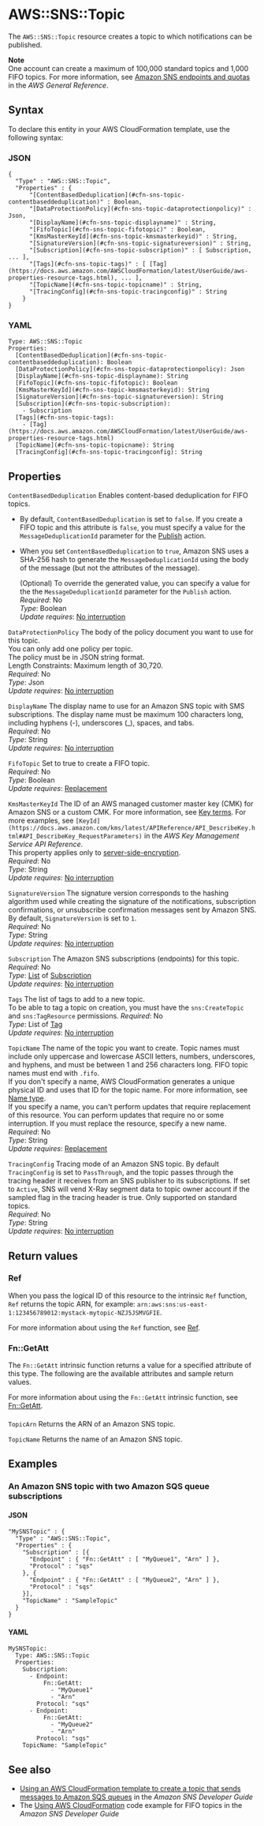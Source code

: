 # AWS::SNS::Topic<a name="aws-resource-sns-topic"></a>

The `AWS::SNS::Topic` resource creates a topic to which notifications can be published\.

**Note**  
One account can create a maximum of 100,000 standard topics and 1,000 FIFO topics\. For more information, see [Amazon SNS endpoints and quotas](https://docs.aws.amazon.com/general/latest/gr/sns.html) in the *AWS General Reference*\.

## Syntax<a name="aws-resource-sns-topic-syntax"></a>

To declare this entity in your AWS CloudFormation template, use the following syntax:

### JSON<a name="aws-resource-sns-topic-syntax.json"></a>

```
{
  "Type" : "AWS::SNS::Topic",
  "Properties" : {
      "[ContentBasedDeduplication](#cfn-sns-topic-contentbaseddeduplication)" : Boolean,
      "[DataProtectionPolicy](#cfn-sns-topic-dataprotectionpolicy)" : Json,
      "[DisplayName](#cfn-sns-topic-displayname)" : String,
      "[FifoTopic](#cfn-sns-topic-fifotopic)" : Boolean,
      "[KmsMasterKeyId](#cfn-sns-topic-kmsmasterkeyid)" : String,
      "[SignatureVersion](#cfn-sns-topic-signatureversion)" : String,
      "[Subscription](#cfn-sns-topic-subscription)" : [ Subscription, ... ],
      "[Tags](#cfn-sns-topic-tags)" : [ [Tag](https://docs.aws.amazon.com/AWSCloudFormation/latest/UserGuide/aws-properties-resource-tags.html), ... ],
      "[TopicName](#cfn-sns-topic-topicname)" : String,
      "[TracingConfig](#cfn-sns-topic-tracingconfig)" : String
    }
}
```

### YAML<a name="aws-resource-sns-topic-syntax.yaml"></a>

```
Type: AWS::SNS::Topic
Properties: 
  [ContentBasedDeduplication](#cfn-sns-topic-contentbaseddeduplication): Boolean
  [DataProtectionPolicy](#cfn-sns-topic-dataprotectionpolicy): Json
  [DisplayName](#cfn-sns-topic-displayname): String
  [FifoTopic](#cfn-sns-topic-fifotopic): Boolean
  [KmsMasterKeyId](#cfn-sns-topic-kmsmasterkeyid): String
  [SignatureVersion](#cfn-sns-topic-signatureversion): String
  [Subscription](#cfn-sns-topic-subscription): 
    - Subscription
  [Tags](#cfn-sns-topic-tags): 
    - [Tag](https://docs.aws.amazon.com/AWSCloudFormation/latest/UserGuide/aws-properties-resource-tags.html)
  [TopicName](#cfn-sns-topic-topicname): String
  [TracingConfig](#cfn-sns-topic-tracingconfig): String
```

## Properties<a name="aws-resource-sns-topic-properties"></a>

`ContentBasedDeduplication`  <a name="cfn-sns-topic-contentbaseddeduplication"></a>
Enables content\-based deduplication for FIFO topics\.  
+ By default, `ContentBasedDeduplication` is set to `false`\. If you create a FIFO topic and this attribute is `false`, you must specify a value for the `MessageDeduplicationId` parameter for the [Publish](https://docs.aws.amazon.com/sns/latest/api/API_Publish.html) action\. 
+ When you set `ContentBasedDeduplication` to `true`, Amazon SNS uses a SHA\-256 hash to generate the `MessageDeduplicationId` using the body of the message \(but not the attributes of the message\)\.

  \(Optional\) To override the generated value, you can specify a value for the the `MessageDeduplicationId` parameter for the `Publish` action\.
*Required*: No  
*Type*: Boolean  
*Update requires*: [No interruption](https://docs.aws.amazon.com/AWSCloudFormation/latest/UserGuide/using-cfn-updating-stacks-update-behaviors.html#update-no-interrupt)

`DataProtectionPolicy`  <a name="cfn-sns-topic-dataprotectionpolicy"></a>
The body of the policy document you want to use for this topic\.  
You can only add one policy per topic\.  
The policy must be in JSON string format\.  
Length Constraints: Maximum length of 30,720\.  
*Required*: No  
*Type*: Json  
*Update requires*: [No interruption](https://docs.aws.amazon.com/AWSCloudFormation/latest/UserGuide/using-cfn-updating-stacks-update-behaviors.html#update-no-interrupt)

`DisplayName`  <a name="cfn-sns-topic-displayname"></a>
The display name to use for an Amazon SNS topic with SMS subscriptions\. The display name must be maximum 100 characters long, including hyphens \(\-\), underscores \(\_\), spaces, and tabs\.  
*Required*: No  
*Type*: String  
*Update requires*: [No interruption](https://docs.aws.amazon.com/AWSCloudFormation/latest/UserGuide/using-cfn-updating-stacks-update-behaviors.html#update-no-interrupt)

`FifoTopic`  <a name="cfn-sns-topic-fifotopic"></a>
Set to true to create a FIFO topic\.  
*Required*: No  
*Type*: Boolean  
*Update requires*: [Replacement](https://docs.aws.amazon.com/AWSCloudFormation/latest/UserGuide/using-cfn-updating-stacks-update-behaviors.html#update-replacement)

`KmsMasterKeyId`  <a name="cfn-sns-topic-kmsmasterkeyid"></a>
The ID of an AWS managed customer master key \(CMK\) for Amazon SNS or a custom CMK\. For more information, see [Key terms](https://docs.aws.amazon.com/sns/latest/dg/sns-server-side-encryption.html#sse-key-terms)\. For more examples, see ` [KeyId](https://docs.aws.amazon.com/kms/latest/APIReference/API_DescribeKey.html#API_DescribeKey_RequestParameters) ` in the *AWS Key Management Service API Reference*\.  
This property applies only to [server\-side\-encryption](https://docs.aws.amazon.com/sns/latest/dg/sns-server-side-encryption.html)\.  
*Required*: No  
*Type*: String  
*Update requires*: [No interruption](https://docs.aws.amazon.com/AWSCloudFormation/latest/UserGuide/using-cfn-updating-stacks-update-behaviors.html#update-no-interrupt)

`SignatureVersion`  <a name="cfn-sns-topic-signatureversion"></a>
The signature version corresponds to the hashing algorithm used while creating the signature of the notifications, subscription confirmations, or unsubscribe confirmation messages sent by Amazon SNS\. By default, `SignatureVersion` is set to `1`\.  
*Required*: No  
*Type*: String  
*Update requires*: [No interruption](https://docs.aws.amazon.com/AWSCloudFormation/latest/UserGuide/using-cfn-updating-stacks-update-behaviors.html#update-no-interrupt)

`Subscription`  <a name="cfn-sns-topic-subscription"></a>
The Amazon SNS subscriptions \(endpoints\) for this topic\.  
*Required*: No  
*Type*: [List](aws-properties-sns-topic-subscription.md) of [Subscription](aws-properties-sns-topic-subscription.md)  
*Update requires*: [No interruption](https://docs.aws.amazon.com/AWSCloudFormation/latest/UserGuide/using-cfn-updating-stacks-update-behaviors.html#update-no-interrupt)

`Tags`  <a name="cfn-sns-topic-tags"></a>
The list of tags to add to a new topic\.  
To be able to tag a topic on creation, you must have the `sns:CreateTopic` and `sns:TagResource` permissions\.
*Required*: No  
*Type*: List of [Tag](https://docs.aws.amazon.com/AWSCloudFormation/latest/UserGuide/aws-properties-resource-tags.html)  
*Update requires*: [No interruption](https://docs.aws.amazon.com/AWSCloudFormation/latest/UserGuide/using-cfn-updating-stacks-update-behaviors.html#update-no-interrupt)

`TopicName`  <a name="cfn-sns-topic-topicname"></a>
The name of the topic you want to create\. Topic names must include only uppercase and lowercase ASCII letters, numbers, underscores, and hyphens, and must be between 1 and 256 characters long\. FIFO topic names must end with `.fifo`\.  
If you don't specify a name, AWS CloudFormation generates a unique physical ID and uses that ID for the topic name\. For more information, see [Name type](https://docs.aws.amazon.com/AWSCloudFormation/latest/UserGuide/aws-properties-name.html)\.  
If you specify a name, you can't perform updates that require replacement of this resource\. You can perform updates that require no or some interruption\. If you must replace the resource, specify a new name\.
*Required*: No  
*Type*: String  
*Update requires*: [Replacement](https://docs.aws.amazon.com/AWSCloudFormation/latest/UserGuide/using-cfn-updating-stacks-update-behaviors.html#update-replacement)

`TracingConfig`  <a name="cfn-sns-topic-tracingconfig"></a>
Tracing mode of an Amazon SNS topic\. By default `TracingConfig` is set to `PassThrough`, and the topic passes through the tracing header it receives from an SNS publisher to its subscriptions\. If set to `Active`, SNS will vend X\-Ray segment data to topic owner account if the sampled flag in the tracing header is true\. Only supported on standard topics\.  
*Required*: No  
*Type*: String  
*Update requires*: [No interruption](https://docs.aws.amazon.com/AWSCloudFormation/latest/UserGuide/using-cfn-updating-stacks-update-behaviors.html#update-no-interrupt)

## Return values<a name="aws-resource-sns-topic-return-values"></a>

### Ref<a name="aws-resource-sns-topic-return-values-ref"></a>

 When you pass the logical ID of this resource to the intrinsic `Ref` function, `Ref` returns the topic ARN, for example: `arn:aws:sns:us-east-1:123456789012:mystack-mytopic-NZJ5JSMVGFIE`\.

For more information about using the `Ref` function, see [Ref](https://docs.aws.amazon.com/AWSCloudFormation/latest/UserGuide/intrinsic-function-reference-ref.html)\.

### Fn::GetAtt<a name="aws-resource-sns-topic-return-values-fn--getatt"></a>

The `Fn::GetAtt` intrinsic function returns a value for a specified attribute of this type\. The following are the available attributes and sample return values\.

For more information about using the `Fn::GetAtt` intrinsic function, see [Fn::GetAtt](https://docs.aws.amazon.com/AWSCloudFormation/latest/UserGuide/intrinsic-function-reference-getatt.html)\.

#### <a name="aws-resource-sns-topic-return-values-fn--getatt-fn--getatt"></a>

`TopicArn`  <a name="TopicArn-fn::getatt"></a>
Returns the ARN of an Amazon SNS topic\.

`TopicName`  <a name="TopicName-fn::getatt"></a>
Returns the name of an Amazon SNS topic\.

## Examples<a name="aws-resource-sns-topic--examples"></a>



### An Amazon SNS topic with two Amazon SQS queue subscriptions<a name="aws-resource-sns-topic--examples--An_Amazon_SNS_topic_with_two_Amazon_SQS_queue_subscriptions"></a>

#### JSON<a name="aws-resource-sns-topic--examples--An_Amazon_SNS_topic_with_two_Amazon_SQS_queue_subscriptions--json"></a>

```
"MySNSTopic" : {
  "Type" : "AWS::SNS::Topic",
  "Properties" : {
    "Subscription" : [{
      "Endpoint" : { "Fn::GetAtt" : [ "MyQueue1", "Arn" ] },
      "Protocol" : "sqs"
    }, {
      "Endpoint" : { "Fn::GetAtt" : [ "MyQueue2", "Arn" ] },
      "Protocol" : "sqs"
    }],
    "TopicName" : "SampleTopic"
  }
}
```

#### YAML<a name="aws-resource-sns-topic--examples--An_Amazon_SNS_topic_with_two_Amazon_SQS_queue_subscriptions--yaml"></a>

```
MySNSTopic:
  Type: AWS::SNS::Topic
  Properties:
    Subscription:
      - Endpoint:
          Fn::GetAtt:
            - "MyQueue1"
            - "Arn"
        Protocol: "sqs"
      - Endpoint:
          Fn::GetAtt:
            - "MyQueue2"
            - "Arn"
        Protocol: "sqs"
    TopicName: "SampleTopic"
```

## See also<a name="aws-resource-sns-topic--seealso"></a>
+  [Using an AWS CloudFormation template to create a topic that sends messages to Amazon SQS queues](https://docs.aws.amazon.com/sns/latest/dg/SendMessageToSQS.cloudformation.html) in the *Amazon SNS Developer Guide* 
+ The [Using AWS CloudFormation](https://docs.aws.amazon.com/sns/latest/dg/fifo-topic-code-examples.html#fifo-topic-cfn) code example for FIFO topics in the *Amazon SNS Developer Guide*